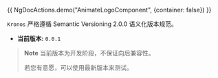 {{ NgDocActions.demo("AnimateLogoComponent", {container: false}) }}

`Kronos` 严格遵循 Semantic Versioning 2.0.0 语义化版本规范。

- **当前版本:** `0.0.1`

> **Note**
> 当前版本为开发阶段，不保证向后兼容性。
> 
> 若您有意愿，可以使用最新版本来测试。